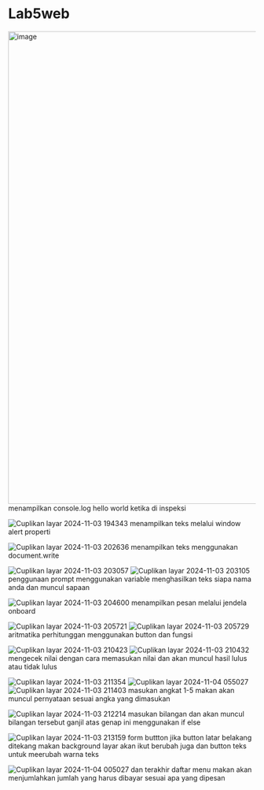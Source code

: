 # Lab5web

<img width="960" alt="image" src="https://github.com/user-attachments/assets/b7e7f022-9272-4ced-aad4-e0b799370882">
menampilkan console.log hello world ketika di inspeksi

![Cuplikan layar 2024-11-03 194343](https://github.com/user-attachments/assets/4c9b213e-b65e-4562-9bfc-1fdf5358e886)
menampilkan teks melalui window alert properti

![Cuplikan layar 2024-11-03 202636](https://github.com/user-attachments/assets/dd1dd7b6-9199-46ce-8539-1f5890466b71)
menampilkan teks menggunakan document.write

![Cuplikan layar 2024-11-03 203057](https://github.com/user-attachments/assets/a69b0c10-c9ec-4e62-b8da-ddb2ff7fb2af)
![Cuplikan layar 2024-11-03 203105](https://github.com/user-attachments/assets/5a20283e-074a-4c6e-be8a-22937e6f9103)
penggunaan prompt menggunakan variable menghasilkan teks siapa nama anda dan muncul sapaan

![Cuplikan layar 2024-11-03 204600](https://github.com/user-attachments/assets/8163e065-2b7e-4331-9da1-bf6ff7661d69)
menampilkan pesan melalui jendela onboard

![Cuplikan layar 2024-11-03 205721](https://github.com/user-attachments/assets/e4ef941e-dbc3-4d10-8bda-0da48ecd8c39)
![Cuplikan layar 2024-11-03 205729](https://github.com/user-attachments/assets/eb372d05-67ce-44ec-9033-1e804eed27f6)
aritmatika perhitunggan menggunakan button dan fungsi

![Cuplikan layar 2024-11-03 210423](https://github.com/user-attachments/assets/002999ea-4420-489e-87ca-ee470314ed11)
![Cuplikan layar 2024-11-03 210432](https://github.com/user-attachments/assets/9ca98217-5182-482a-a550-792fe8fbd8e8)
mengecek nilai dengan cara memasukan nilai dan akan muncul hasil lulus atau tidak lulus

![Cuplikan layar 2024-11-03 211354](https://github.com/user-attachments/assets/2f671d23-010d-49db-9b4e-de900ccfd498)
![Cuplikan layar 2024-11-04 055027](https://github.com/user-attachments/assets/2ce4e3b1-fd4e-4157-b28c-08a758180146)
![Cuplikan layar 2024-11-03 211403](https://github.com/user-attachments/assets/aff99784-e4fc-4075-9fb6-4a1044e0cb67)
masukan angkat 1-5 makan akan muncul pernyataan sesuai angka yang dimasukan

![Cuplikan layar 2024-11-03 212214](https://github.com/user-attachments/assets/53537b8c-060e-4087-a120-a8c20b3d6d66)
masukan bilangan dan akan muncul bilangan tersebut ganjil atas genap ini menggunakan if else

![Cuplikan layar 2024-11-03 213159](https://github.com/user-attachments/assets/dd6f594a-5ba8-4a7e-8d5f-525c1863f75c)
form buttton jika button latar belakang ditekang makan background layar akan ikut berubah juga dan button teks untuk meerubah warna teks

![Cuplikan layar 2024-11-04 005027](https://github.com/user-attachments/assets/6a6d1c1b-3715-4749-97ea-ab6ac337d449)
dan terakhir daftar menu makan akan menjumlahkan jumlah yang harus dibayar sesuai apa yang dipesan







